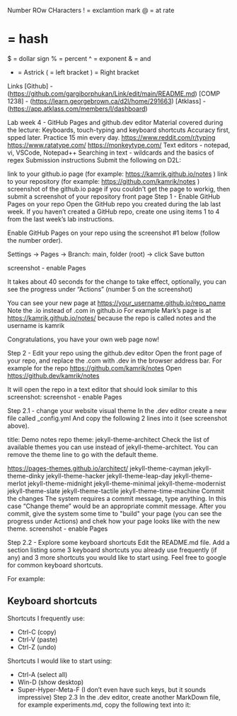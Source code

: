 Number ROw CHaracters
! = exclamtion mark
@ = at rate
# = hash
$ = dollar sign
% = percent
^ = exponent
& = and
* = Astrick
( = left bracket
) = Right bracket

Links
[Github] - (https://github.com/gargiborphukan/Link/edit/main/README.md)
[COMP 1238] - (https://learn.georgebrown.ca/d2l/home/291663)
[Atklass] - (https://app.atklass.com/members/l/dashboard)


Lab week 4 - GitHub Pages and github.dev editor
Material covered during the lecture:
Keyboards, touch-typing and keyboard shortcuts
Accuracy first, spped later. Practice 15 min every day.
https://www.reddit.com/r/typing
https://www.ratatype.com/
https://monkeytype.com/
Text editors - notepad, vi, VSCode, Notepad++
Searching in text - wildcards and the basics of regex
Submission instructions
Submit the following on D2L:

link to your github.io page (for example: https://kamrik.github.io/notes )
link to your repository (for example: https://github.com/kamrik/notes )
screenshot of the github.io page
if you couldn't get the page to workig, then submit a screenshot of your repository front page
Step 1 - Enable GitHub Pages on your repo
Open the GitHub repo you created during the lab last week. If you haven’t created a GitHub repo, create one using items 1 to 4 from the last week’s lab instructions.

Enable GitHub Pages on your repo using the screenshot #1 below (follow the number order).

Settings → Pages → Branch: main, folder (root) → click Save button

screenshot - enable Pages

It takes about 40 seconds for the change to take effect, optionally, you can see the progress under “Actions” (number 5 on the screenshot)

You can see your new page at
https://your_username.github.io/repo_name
Note the .io instead of .com in github.io
For example Mark’s page is at
https://kamrik.github.io/notes/
because the repo is called notes and the username is kamrik

Congratulations, you have your own web page now!

Step 2 - Edit your repo using the github.dev editor
Open the front page of your repo, and replace the .com with .dev in the browser address bar. For example for the repo
https://github.com/kamrik/notes
Open
https://github.dev/kamrik/notes

It will open the repo in a text editor that should look similar to this screenshot: screenshot - enable Pages

Step 2.1 - change your website visual theme
In the .dev editor create a new file called _config.yml And copy the following 2 lines into it (see screenshot above).

title: Demo notes repo
theme: jekyll-theme-architect
Check the list of available themes you can use instead of jekyll-theme-architect. You can remove the theme line to go with the default theme.

https://pages-themes.github.io/architect/
jekyll-theme-cayman
jekyll-theme-dinky
jekyll-theme-hacker
jekyll-theme-leap-day
jekyll-theme-merlot
jekyll-theme-midnight
jekyll-theme-minimal
jekyll-theme-modernist
jekyll-theme-slate
jekyll-theme-tactile
jekyll-theme-time-machine
Commit the changes
The system requires a commit message, type anything. In this case “Change theme” would be an appropriate commit message. After you commit, give the system some time to "build" your page (you can see the progress under Actions) and chek how your page looks like with the new theme. screenshot - enable Pages

Step 2.2 - Explore some keyboard shortcuts
Edit the README.md file. Add a section listing some 3 keyboard shortcuts you already use frequently (if any) and 3 more shortcuts you would like to start using. Feel free to google for common keyboard shortcuts.

For example:

## Keyboard shortcuts
Shortcuts I frequently use: 
- Ctrl-C (copy)
- Ctrl-V (paste)
- Ctrl-Z (undo)

Shortcuts I would like to start using: 
- Ctrl-A (select all)
- Win-D (show desktop)
- Super-Hyper-Meta-F (I don’t even have such keys, but it sounds impressive)
Step 2.3
In the .dev editor, create another MarkDown file, for example experiments.md, copy the following text into it:

